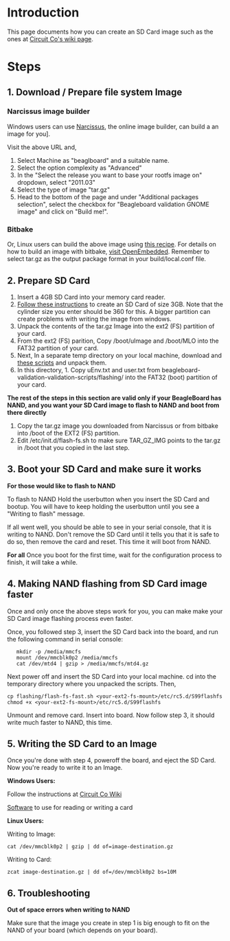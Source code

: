 # Introduction #

This page documents how you can create an SD Card image such as the ones at [Circuit Co's wiki page](http://www.circuitco.com/support/index.php?title=Main_Page).

# Steps #

## 1. Download / Prepare file system Image ##

### Narcissus image builder ###
Windows users can use [Narcissus](http://narcissus.angstrom-distribution.org), the online image builder, can build a an image for you].

Visit the above URL and,
  1. Select Machine as "beaglboard" and a suitable name.
  1. Select the option complexity as "Advanced"
  1. In the "Select the release you want to base your rootfs image on" dropdown, select "2011.03"
  1. Select the type of image "tar.gz"
  1. Head to the bottom of the page and under "Additional packages selection", select the checkbox for "Beagleboard validation GNOME image" and click on "Build me!".

### Bitbake ###
Or, Linux users can build the above image using [this recipe](http://cgit.openembedded.org/cgit.cgi/openembedded/tree/recipes/images/beagleboard-validation-gnome-image.bb?h=2011.03-maintenance).
For details on how to build an image with bitbake, [visit OpenEmbedded](http://www.openembedded.org). Remember to select tar.gz as the output package format in your build/local.conf file.

## 2. Prepare SD Card ##
  1. Insert a 4GB SD Card into your memory card reader.
  1. [Follow these instructions](http://elinux.org/BeagleBoardBeginners\#SD_card_setup) to create an SD Card of size 3GB. Note that the cylinder size you enter should be 360 for this. A bigger partition can create problems with writing the image from windows.
  1. Unpack the contents of the tar.gz Image into the ext2 (FS) partition of your card.
  1. From the ext2 (FS) parition, Copy /boot/uImage and /boot/MLO into the FAT32 partition of your card.
  1. Next, In a separate temp directory on your local machine, download and [these scripts](https://gitorious.org/beagleboard-validation/validation-scripts/archive-tarball/master) and unpack them.
  1. In this directory,
    1. Copy uEnv.txt and user.txt from beagleboard-validation-validation-scripts/flashing/ into the FAT32 (boot) partition of your card.

**The rest of the steps in this section are valid only if your BeagleBoard has NAND, and you want your SD Card image to flash to NAND and boot from there directly**

  1. Copy the tar.gz image you downloaded from Narcissus or from bitbake into /boot of the EXT2 (FS) partition.
  1. Edit /etc/init.d/flash-fs.sh to make sure TAR\_GZ\_IMG points to the tar.gz in /boot that you copied in the last step.

## 3. Boot your SD Card and make sure it works ##

**For those would like to flash to NAND**

To flash to NAND Hold the userbutton when you insert the SD Card and bootup. You will have to keep holding the userbutton until you see a "Writing to flash" message.

If all went well, you should be able to see in your serial console, that it is writing to NAND. Don't remove the SD Card until it tells you that it is safe to do so, then remove the card and reset. This time it will boot from NAND.

**For all**
Once you boot for the first time, wait for the configuration process to finish, it will take a while.

## 4. Making NAND flashing from SD Card image faster ##

Once and only once the above steps work for you, you can make make your SD Card image flashing process even faster.

Once, you followed step 3, insert the SD Card back into the board, and run the following command in serial console:

```
   mkdir -p /media/mmcfs
   mount /dev/mmcblk0p2 /media/mmcfs
   cat /dev/mtd4 | gzip > /media/mmcfs/mtd4.gz
```

Next power off and insert the SD Card into your local machine.
cd into the temporary directory where you unpacked the scripts.
Then,
```
cp flashing/flash-fs-fast.sh <your-ext2-fs-mount>/etc/rc5.d/S99flashfs 
chmod +x <your-ext2-fs-mount>/etc/rc5.d/S99flashfs
```

Unmount and remove card. Insert into board. Now follow step 3, it should write much faster to NAND, this time.

## 5. Writing the SD Card to an Image ##
Once you're done with step 4, poweroff the board, and eject the SD Card. Now you're ready to write it to an Image.

**Windows Users:**

Follow the instructions at [Circuit Co Wiki](http://circuitco.com/support/index.php?title=Main_Page)

[Software](https://launchpad.net/win32-image-writer) to use for reading or writing a card

**Linux Users:**

Writing to Image:
```
cat /dev/mmcblk0p2 | gzip | dd of=image-destination.gz
```
Writing to Card:
```
zcat image-destination.gz | dd of=/dev/mmcblk0p2 bs=10M
```

## 6. Troubleshooting ##
**Out of space errors when writing to NAND**

Make sure that the image you create in step 1 is big enough to fit on the NAND of your board (which depends on your board).